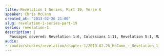 ```yaml
--- 
title: Revelation 1 Series, Part 19, Verse 6
speaker: Chris McCann
created_at: "2013-02-26 21:00"
slug: revelation-1-series-part-19
series: revelation-1
description: |
  Passages covered: Revelation 1:6, Colossians 1:11, Revelation 5:1, Matthew 13:22,39-40,49, Matthew 24:3, Ephesians 2:2,7.
audio: 
- /audio/studies/revelation/chapter-1/2013.02.26_McCann_-_Revelation_1_Series_Part_19.yaml
---
```

